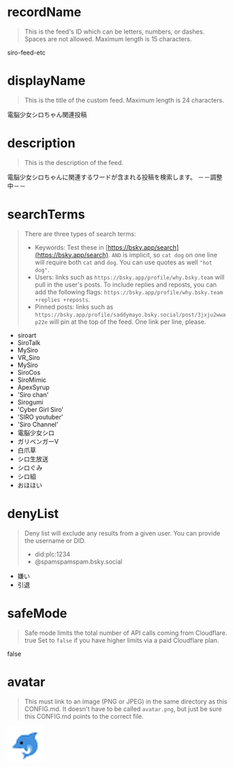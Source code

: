 
# recordName

> This is the feed's ID which can be letters, numbers, or dashes. Spaces are not allowed. Maximum length is 15 characters.

siro-feed-etc

# displayName

> This is the title of the custom feed. Maximum length is 24 characters.

電脳少女シロちゃん関連投稿

# description

> This is the description of the feed.

電脳少女シロちゃんに関連するワードが含まれる投稿を検索します。
－－調整中－－

# searchTerms

> There are three types of search terms:
>
> - Keywords: Test these in [https://bsky.app/search](https://bsky.app/search). `AND` is implicit, so `cat dog` on one line will require both `cat` and `dog`. You can use quotes as well `"hot dog"`.
> - Users: links such as `https://bsky.app/profile/why.bsky.team` will pull in the user's posts. To include replies and reposts, you can add the following flags: `https://bsky.app/profile/why.bsky.team +replies +reposts`.
> - Pinned posts: links such as `https://bsky.app/profile/saddymayo.bsky.social/post/3jxju2wwap22e` will pin at the top of the feed. One link per line, please.

- siroart
- SiroTalk
- MySiro
- VR_Siro
- MySiro
- SiroCos
- SiroMimic
- ApexSyrup
- 'Siro chan'
- Sirogumi
- 'Cyber Girl Siro'
- 'SIRO youtuber'
- 'Siro Channel'
- 電脳少女シロ
- ガリベンガーV
- 白爪草
- シロ生放送
- シロぐみ
- シロ組
- おほほい

# denyList

> Deny list will exclude any results from a given user. You can provide the username or DID.
>
> - did:plc:1234
> - @spamspamspam.bsky.social

- 嫌い
- 引退

# safeMode

> Safe mode limits the total number of API calls coming from Cloudflare.
>true
> Set to `false` if you have higher limits via a paid Cloudflare plan.

false

# avatar

> This must link to an image (PNG or JPEG) in the same directory as this CONFIG.md. It doesn't have to be called `avatar.png`, but just be sure this CONFIG.md points to the correct file.

![](iruka.jpg)
